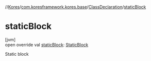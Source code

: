 //[Kores](../../../index.md)/[com.koresframework.kores.base](../index.md)/[ClassDeclaration](index.md)/[staticBlock](static-block.md)

# staticBlock

[jvm]\
open override val [staticBlock](static-block.md): [StaticBlock](../-static-block/index.md)

Static block

